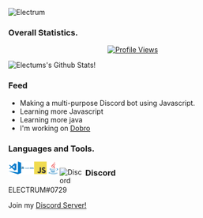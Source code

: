 
![Electrum](https://i.imgur.com/K2dIoIL.jpg)




###                                                                                   Overall Statistics.

<a href="https://github.com/ElectrumIsPog">
  <p align="center">
    <img src="https://komarev.com/ghpvc/?username=NickR69420" alt="Profile Views">
  </p>
</a>


![Electums's Github Stats!](https://github-readme-stats.vercel.app/api?username=ElectrumIsPog&show_icons=true&theme=tokyonight)  

### Feed

- Making a multi-purpose Discord bot using Javascript. 
- Learning more Javascript
- Learning more java
- I'm working on [Dobro](https://github.com/NickR69420/Dobro)

### Languages and Tools.
<img align="left" alt="Visual Studio Code" width="26px" src="https://raw.githubusercontent.com/github/explore/80688e429a7d4ef2fca1e82350fe8e3517d3494d/topics/visual-studio-code/visual-studio-code.png" />
<img align="left" alt="intellij" width="26px" src="https://raw.githubusercontent.com/devicons/devicon/master/icons/intellij/intellij-original-wordmark.svg" />

<img align="left" alt="Javascript" width="26px" src="https://raw.githubusercontent.com/devicons/devicon/master/icons/javascript/javascript-original.svg" />
<img align="left" alt="Java" width="26px" src="https://raw.githubusercontent.com/devicons/devicon/master/icons/java/java-original.svg" />



##


<img align="left" alt="Discord" width="52px" src="https://www.freepnglogos.com/uploads/discord-logo-png/concours-discord-cartes-voeux-fortnite-france-6.png" />

### Discord

ELECTRUM#0729

Join my [Discord Server!](https://discord.gg/TYabRdZW)
